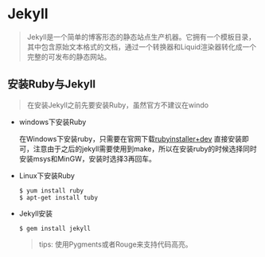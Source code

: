 # Jekyll

> Jekyll是一个简单的博客形态的静态站点生产机器。它拥有一个模板目录，其中包含原始文本格式的文档，通过一个转换器和Liquid渲染器转化成一个完整的可发布的静态网站。

## 安装Ruby与Jekyll

> 在安装Jekyll之前先要安装Ruby，虽然官方不建议在windo

- windows下安装Ruby

  在Windows下安装ruby，只需要在官网下载[rubyinstaller+dev](https://rubyinstaller.org/downloads/) 直接安装即可，注意由于之后的jekyll需要使用到make，所以在安装ruby的时候选择同时安装msys和MinGW，安装时选择3再回车。

- Linux下安装Ruby

  ``` shell
  $ yum install ruby
  $ apt-get install tuby
  ```

- Jekyll安装

  ``` shell
  $ gem install jekyll
  ```

  > tips: 使用Pygments或者Rouge来支持代码高亮。



